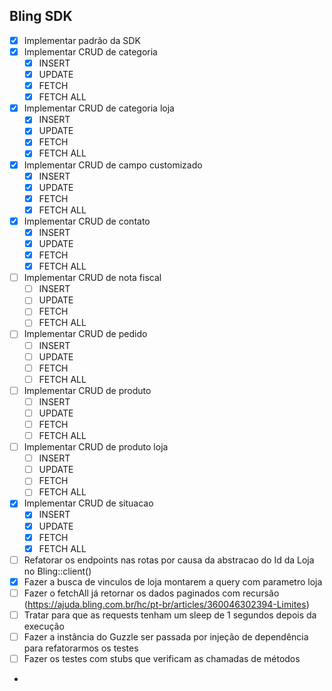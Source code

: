 ## Bling SDK

- [x] Implementar padrão da SDK
- [X] Implementar CRUD de categoria
    - [X] INSERT
    - [X] UPDATE
    - [X] FETCH
    - [X] FETCH ALL

- [X] Implementar CRUD de categoria loja
    - [X] INSERT
    - [X] UPDATE
    - [X] FETCH
    - [X] FETCH ALL

- [X] Implementar CRUD de campo customizado
    - [X] INSERT
    - [X] UPDATE
    - [X] FETCH
    - [X] FETCH ALL

- [X] Implementar CRUD de contato
    - [X] INSERT
    - [X] UPDATE
    - [X] FETCH
    - [X] FETCH ALL

- [ ] Implementar CRUD de nota fiscal
    -  [ ] INSERT
    -  [ ] UPDATE
    -  [ ] FETCH
    -  [ ] FETCH ALL

-  [ ] Implementar CRUD de pedido
    -  [ ] INSERT
    -  [ ] UPDATE
    -  [ ] FETCH
    -  [ ] FETCH ALL

- [ ] Implementar CRUD de produto
    - [ ] INSERT
    - [ ] UPDATE
    - [ ] FETCH
    - [ ] FETCH ALL

- [ ] Implementar CRUD de produto loja
    - [ ] INSERT
    - [ ] UPDATE
    - [ ] FETCH
    - [ ] FETCH ALL

- [X] Implementar CRUD de situacao
    - [X] INSERT
    - [X] UPDATE
    - [X] FETCH
    - [X] FETCH ALL

- [ ] Refatorar os endpoints nas rotas por causa da abstracao do Id da Loja no Bling::client()
- [X] Fazer a busca de vinculos de loja montarem a query com parametro loja
- [ ] Fazer o fetchAll já retornar os dados paginados com recursão (https://ajuda.bling.com.br/hc/pt-br/articles/360046302394-Limites)
- [ ] Tratar para que as requests tenham um sleep de 1 segundos depois da execução
- [ ] Fazer a instância do Guzzle ser passada por injeção de dependência para refatorarmos os testes
- [ ] Fazer os testes com stubs que verificam as chamadas de métodos
- 